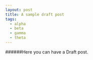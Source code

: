 ```yaml
---
layout: post
title: A sample draft post
tags:
  - alpha
  - beta
  - gamma
  - theta
---
```


######Here you can have a Draft post.
